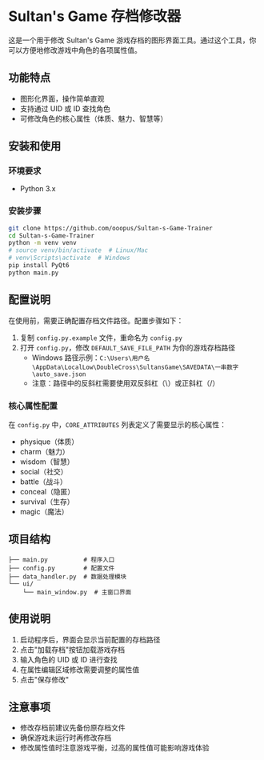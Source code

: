 # Sultan's Game 存档修改器

这是一个用于修改 Sultan's Game 游戏存档的图形界面工具。通过这个工具，你可以方便地修改游戏中角色的各项属性值。

## 功能特点

- 图形化界面，操作简单直观
- 支持通过 UID 或 ID 查找角色
- 可修改角色的核心属性（体质、魅力、智慧等）

## 安装和使用

### 环境要求

- Python 3.x

### 安装步骤

   ```bash
   git clone https://github.com/ooopus/Sultan-s-Game-Trainer
   cd Sultan-s-Game-Trainer
   python -m venv venv
   # source venv/bin/activate  # Linux/Mac
   # venv\Scripts\activate  # Windows
   pip install PyQt6
   python main.py
   ```

## 配置说明

在使用前，需要正确配置存档文件路径。配置步骤如下：

1. 复制 `config.py.example` 文件，重命名为 `config.py`
2. 打开 `config.py`，修改 `DEFAULT_SAVE_FILE_PATH` 为你的游戏存档路径
   - Windows 路径示例：`C:\Users\用户名\AppData\LocalLow\DoubleCross\SultansGame\SAVEDATA\一串数字\auto_save.json`
   - 注意：路径中的反斜杠需要使用双反斜杠（\\）或正斜杠（/）

### 核心属性配置

在 `config.py` 中，`CORE_ATTRIBUTES` 列表定义了需要显示的核心属性：
- physique（体质）
- charm（魅力）
- wisdom（智慧）
- social（社交）
- battle（战斗）
- conceal（隐匿）
- survival（生存）
- magic（魔法）

## 项目结构

```
├── main.py          # 程序入口
├── config.py        # 配置文件
├── data_handler.py  # 数据处理模块
└── ui/
    └── main_window.py  # 主窗口界面
```

## 使用说明

1. 启动程序后，界面会显示当前配置的存档路径
2. 点击"加载存档"按钮加载游戏存档
3. 输入角色的 UID 或 ID 进行查找
4. 在属性编辑区域修改需要调整的属性值
5. 点击"保存修改"

## 注意事项

- 修改存档前建议先备份原存档文件
- 确保游戏未运行时再修改存档
- 修改属性值时注意游戏平衡，过高的属性值可能影响游戏体验